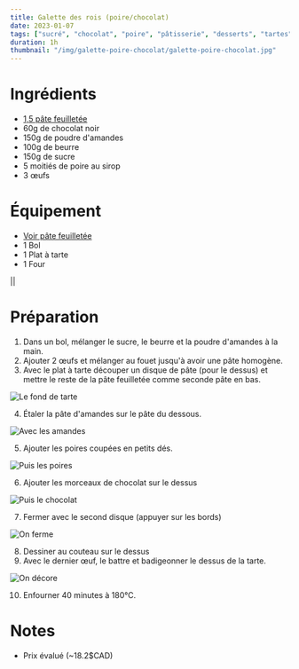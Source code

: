 ```yaml
---
title: Galette des rois (poire/chocolat)
date: 2023-01-07
tags: ["sucré", "chocolat", "poire", "pâtisserie", "desserts", "tartes"]
duration: 1h
thumbnail: "/img/galette-poire-chocolat/galette-poire-chocolat.jpg"
---
```


# Ingrédients

+ [1,5 pâte feuilletée](/recettes/pate-feuilletee)
+ 60g de chocolat noir
+ 150g de poudre d'amandes
+ 100g de beurre
+ 150g de sucre
+ 5 moitiés de poire au sirop
+ 3 œufs

# Équipement

+ [Voir pâte feuilletée](/recettes/pate-sucree)
+ 1 Bol
+ 1 Plat à tarte
+ 1 Four

||

# Préparation

1. Dans un bol, mélanger le sucre, le beurre et la poudre d'amandes à la main.
2. Ajouter 2 œufs et mélanger au fouet jusqu'à avoir une pâte homogène.
3. Avec le plat à tarte découper un disque de pâte (pour le dessus) et mettre le
reste de la pâte feuilletée comme seconde pâte en bas.

![Le fond de tarte](/img/galette-poire-chocolat/galette-poire-chocolat-step-3.jpg)

4. Étaler la pâte d'amandes sur le pâte du dessous.

![Avec les amandes](/img/galette-poire-chocolat/galette-poire-chocolat-step-4.jpg)

5. Ajouter les poires coupées en petits dés.

![Puis les poires](/img/galette-poire-chocolat/galette-poire-chocolat-step-5.jpg)

6. Ajouter les morceaux de chocolat sur le dessus

![Puis le chocolat](/img/galette-poire-chocolat/galette-poire-chocolat-step-6.jpg)

7. Fermer avec le second disque (appuyer sur les bords)

![On ferme](/img/galette-poire-chocolat/galette-poire-chocolat-step-7.jpg)

8. Dessiner au couteau sur le dessus
9. Avec le dernier œuf, le battre et badigeonner le dessus de la tarte.

![On décore](/img/galette-poire-chocolat/galette-poire-chocolat-step-9.jpg)

10. Enfourner 40 minutes à 180°C.


# Notes

+ Prix évalué (~18.2$CAD)
